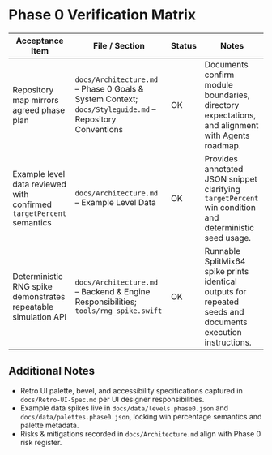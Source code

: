 # Phase 0 Verification Matrix

| Acceptance Item | File / Section | Status | Notes |
| --- | --- | --- | --- |
| Repository map mirrors agreed phase plan | `docs/Architecture.md` – Phase 0 Goals & System Context; `docs/Styleguide.md` – Repository Conventions | OK | Documents confirm module boundaries, directory expectations, and alignment with Agents roadmap. |
| Example level data reviewed with confirmed `targetPercent` semantics | `docs/Architecture.md` – Example Level Data | OK | Provides annotated JSON snippet clarifying `targetPercent` win condition and deterministic seed usage. |
| Deterministic RNG spike demonstrates repeatable simulation API | `docs/Architecture.md` – Backend & Engine Responsibilities; `tools/rng_spike.swift` | OK | Runnable SplitMix64 spike prints identical outputs for repeated seeds and documents execution instructions. |

## Additional Notes
- Retro UI palette, bevel, and accessibility specifications captured in `docs/Retro-UI-Spec.md` per UI designer responsibilities.
- Example data spikes live in `docs/data/levels.phase0.json` and `docs/data/palettes.phase0.json`, locking win percentage semantics and palette metadata.
- Risks & mitigations recorded in `docs/Architecture.md` align with Phase 0 risk register.
